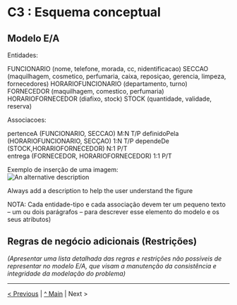 # C3 : Esquema conceptual

## Modelo E/A
Entidades: 

FUNCIONARIO (nome, telefone, morada, cc, nidentificacao) 
SECCAO (maquilhagem, cosmetico, perfumaria, caixa, reposiçao, gerencia, limpeza, fornecedores) 
HORARIOFUNCIONARIO (departamento, turno)
FORNECEDOR (maquilhagem, comestico, perfumaria)
HORARIOFORNECEDOR (diafixo, stock) 
STOCK (quantidade, validade, reserva) 




Associacoes:

pertenceA (FUNCIONARIO, SECCAO)                           M:N      T/P
definidoPela (HORARIOFUNCIONARIO, SECÇAO)       1:N       T/P
dependeDe (STOCK,HORARIOFORNECEDOR)            N:1      P/T                           
entrega (FORNECEDOR, HORARIOFORNECEDOR)    1:1       P/T


Exemplo de inserção de uma imagem:   
![An alternative description](images/diagrama.png)   

Always add a description to help the user understand the figure 

NOTA: Cada entidade-tipo e cada associação devem ter um pequeno texto – um ou dois parágrafos – para descrever esse elemento do modelo e os seus atributos)

## Regras de negócio adicionais (Restrições)
_(Apresentar uma lista detalhada das regras e restrições não possíveis de representar no modelo E/A, que visam a manutenção da consistência e integridade da modelação do problema)_

---
[< Previous](rei02.md) | [^ Main](https://github.com/exemploTrabalho/reportSIBD/) | Next >

